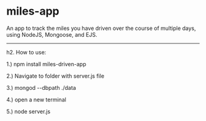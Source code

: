miles-app
=========

An app to track the miles you have driven over the course of multiple days, using NodeJS, Mongoose, and EJS.

---------

h2. How to use:

1.) npm install miles-driven-app

2.) Navigate to folder with server.js file

3.) mongod --dbpath ./data

4.) open a new terminal

5.) node server.js
